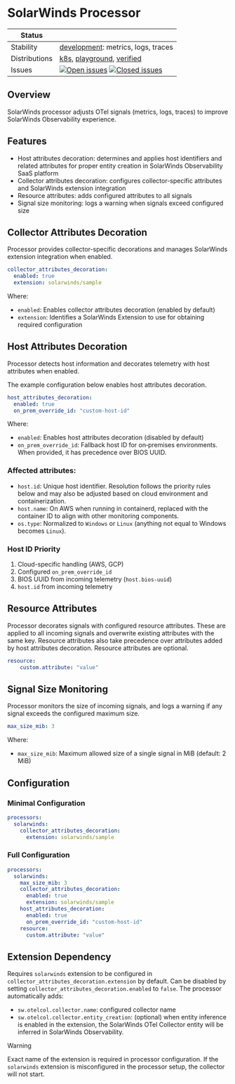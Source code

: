 # SolarWinds Processor

<!-- distribution links hack -->
[verified]: https://github.com/solarwinds/solarwinds-otel-collector-releases#verified
[playground]: https://github.com/solarwinds/solarwinds-otel-collector-releases#playground
[k8s]: https://github.com/solarwinds/solarwinds-otel-collector-releases#k8s


<!-- status autogenerated section -->
| Status        |           |
| ------------- |-----------|
| Stability     | [development]: metrics, logs, traces   |
| Distributions | [k8s], [playground], [verified] |
| Issues        | [![Open issues](https://img.shields.io/github/issues-search/solarwinds/solarwinds-otel-collector-contrib?query=is%3Aissue%20is%3Aopen%20label%3Aprocessor%2Fsolarwinds%20&label=open&color=orange&logo=opentelemetry)](https://github.com/solarwinds/solarwinds-otel-collector-contrib/issues?q=is%3Aopen+is%3Aissue+label%3Aprocessor%2Fsolarwinds) [![Closed issues](https://img.shields.io/github/issues-search/solarwinds/solarwinds-otel-collector-contrib?query=is%3Aissue%20is%3Aclosed%20label%3Aprocessor%2Fsolarwinds%20&label=closed&color=blue&logo=opentelemetry)](https://github.com/solarwinds/solarwinds-otel-collector-contrib/issues?q=is%3Aclosed+is%3Aissue+label%3Aprocessor%2Fsolarwinds) |

[development]: https://github.com/open-telemetry/opentelemetry-collector/blob/main/docs/component-stability.md#development
[k8s]: https://github.com/open-telemetry/opentelemetry-collector-releases/tree/main/distributions/otelcol-k8s
[playground]: 
[verified]: 
<!-- end autogenerated section -->

## Overview
SolarWinds processor adjusts OTel signals (metrics, logs, traces) to improve SolarWinds Observability experience.

## Features
- Host attributes decoration: determines and applies host identifiers and related attributes for proper entity creation in SolarWinds Observability SaaS platform
- Collector attributes decoration: configures collector-specific attributes and SolarWinds extension integration
- Resource attributes: adds configured attributes to all signals
- Signal size monitoring: logs a warning when signals exceed configured size

## Collector Attributes Decoration

Processor provides collector-specific decorations and manages SolarWinds extension integration when enabled.

```yaml
collector_attributes_decoration:
  enabled: true
  extension: solarwinds/sample
```

Where:
- `enabled`: Enables collector attributes decoration (enabled by default)
- `extension`: Identifies a SolarWinds Extension to use for obtaining required configuration

## Host Attributes Decoration

Processor detects host information and decorates telemetry with host attributes when enabled.

The example configuration below enables host attributes decoration.

```yaml
host_attributes_decoration:
  enabled: true
  on_prem_override_id: "custom-host-id"
```

Where:
- `enabled`: Enables host attributes decoration (disabled by default)
- `on_prem_override_id`: Fallback host ID for on‑premises environments. When provided, it has precedence over BIOS UUID.

### Affected attributes:
- `host.id`: Unique host identifier. Resolution follows the priority rules below and may also be adjusted based on cloud environment and containerization.
- `host.name`: On AWS when running in containerd, replaced with the container ID to align with other monitoring components.
- `os.type`: Normalized to `Windows` or `Linux` (anything not equal to Windows becomes `Linux`).

### Host ID Priority
1. Cloud-specific handling (AWS, GCP)
2. Configured `on_prem_override_id`
3. BIOS UUID from incoming telemetry (`host.bios-uuid`)
4. `host.id` from incoming telemetry


## Resource Attributes
Processor decorates signals with configured resource attributes. These are applied to all incoming signals and overwrite existing attributes with the same key. Resource attributes also take precedence over attributes added by host attributes decoration. Resource attributes are optional.

```yaml
resource:
    custom.attribute: "value"
```

## Signal Size Monitoring
Processor monitors the size of incoming signals, and logs a warning if any signal exceeds the configured maximum size.

```yaml
max_size_mib: 3
```

Where:
- `max_size_mib`: Maximum allowed size of a single signal in MiB (default: 2 MiB)

## Configuration

### Minimal Configuration
```yaml
processors:
  solarwinds:
    collector_attributes_decoration:
      extension: solarwinds/sample
```

### Full Configuration
```yaml
processors:
  solarwinds:
    max_size_mib: 3
    collector_attributes_decoration:
      enabled: true
      extension: solarwinds/sample
    host_attributes_decoration:
      enabled: true
      on_prem_override_id: "custom-host-id"
    resource:
      custom.attribute: "value"
```

## Extension Dependency
Requires `solarwinds` extension to be configured in `collector_attributes_decoration.extension` by default. Can be disabled by setting `collector_attributes_decoration.enabled` to `false`.
The processor automatically adds:
- `sw.otelcol.collector.name`: configured collector name
- `sw.otelcol.collector.entity_creation`: (optional) when entity inference is enabled in the extension, the SolarWinds OTel Collector entity will be inferred in SolarWinds Observability.

> [!WARNING]
> Exact name of the extension is required in processor configuration. If the `solarwinds` extension is misconfigured in the processor setup, the collector will not start.
